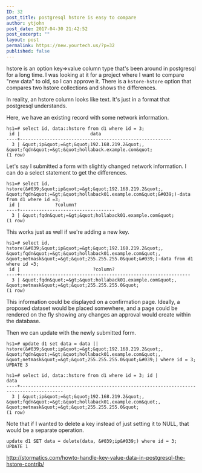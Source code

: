 ```yaml
---
ID: 32
post_title: postgresql hstore is easy to compare
author: ytjohn
post_date: 2017-04-30 21:42:52
post_excerpt: ""
layout: post
permalink: https://new.yourtech.us/?p=32
published: false
---
```

hstore is an option key=>value column type that's been around in postgresql for a long time. I was looking at it for a project where I want to compare "new data" to old, so I can approve it. There is a `hstore-hstore` option that compares two hstore collections and shows the differences.

In reality, an hstore column looks like text. It's just in a format that postgresql understands.

Here, we have an existing record with some network information.

```
hs1=# select id, data::hstore from d1 where id = 3;
 id |                          data                          
----+--------------------------------------------------------
  3 | &quot;ip&quot;=&gt;&quot;192.168.219.2&quot;, &quot;fqdn&quot;=&gt;&quot;hollaback.example.com&quot;
(1 row)
```

Let's say I submitted a form with slightly changed network information. I can do a select statement to get the differences.

```
hs1=# select id, hstore(&#039;&quot;ip&quot;=&gt;&quot;192.168.219.2&quot;, &quot;fqdn&quot;=&gt;&quot;hollaback01.example.com&quot;&#039;)-data from d1 where id =3;
 id |             ?column?              
----+-----------------------------------
  3 | &quot;fqdn&quot;=&gt;&quot;hollaback01.example.com&quot;
(1 row)
```

This works just as well if we're adding a new key.

```
hs1=# select id, hstore(&#039;&quot;ip&quot;=&gt;&quot;192.168.219.2&quot;, &quot;fqdn&quot;=&gt;&quot;hollaback01.example.com&quot;, &quot;netmask&quot;=&gt;&quot;255.255.255.0&quot;&#039;)-data from d1 where id =3;
 id |                           ?column?                            
----+---------------------------------------------------------------
  3 | &quot;fqdn&quot;=&gt;&quot;hollaback01.example.com&quot;, &quot;netmask&quot;=&gt;&quot;255.255.255.0&quot;
(1 row)
```

This information could be displayed on a confirmation page. Ideally, a proposed dataset would be placed somewhere, and a page could be rendered on the fly showing any changes an approval would create within the database.

Then we can update with the newly submitted form.

```
hs1=# update d1 set data = data || hstore(&#039;&quot;ip&quot;=&gt;&quot;192.168.219.2&quot;, &quot;fqdn&quot;=&gt;&quot;hollaback01.example.com&quot;, &quot;netmask&quot;=&gt;&quot;255.255.255.0&quot;&#039;) where id = 3;
UPDATE 3

hs1=# select id, data::hstore from d1 where id = 3; id |                                         data                                         
----+--------------------------------------------------------------------------------------
  3 | &quot;ip&quot;=&gt;&quot;192.168.219.2&quot;, &quot;fqdn&quot;=&gt;&quot;hollaback01.example.com&quot;, &quot;netmask&quot;=&gt;&quot;255.255.255.0&quot;
(1 row)

```


Note that if I wanted to delete a key instead of just setting it to NULL, that would be a separate operation.

```
update d1 SET data = delete(data, &#039;ip&#039;) where id = 3;
UPDATE 1
```

http://stormatics.com/howto-handle-key-value-data-in-postgresql-the-hstore-contrib/